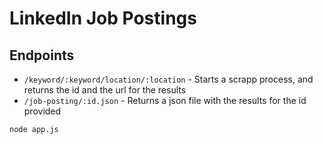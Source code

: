 # LinkedIn Job Postings

## Endpoints
- `/keyword/:keyword/location/:location` - Starts a scrapp process, and returns the id and the url for the results 
- `/job-posting/:id.json` - Returns a json file with the results for the id provided

`node app.js`
